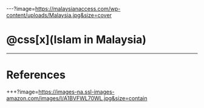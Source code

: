 ---?image=https://malaysianaccess.com/wp-content/uploads/Malaysia.jpg&size=cover
# @css[x](Islam in Malaysia)

---
# References
+++?image=https://images-na.ssl-images-amazon.com/images/I/A1BVFWL70WL.jpg&size=contain
